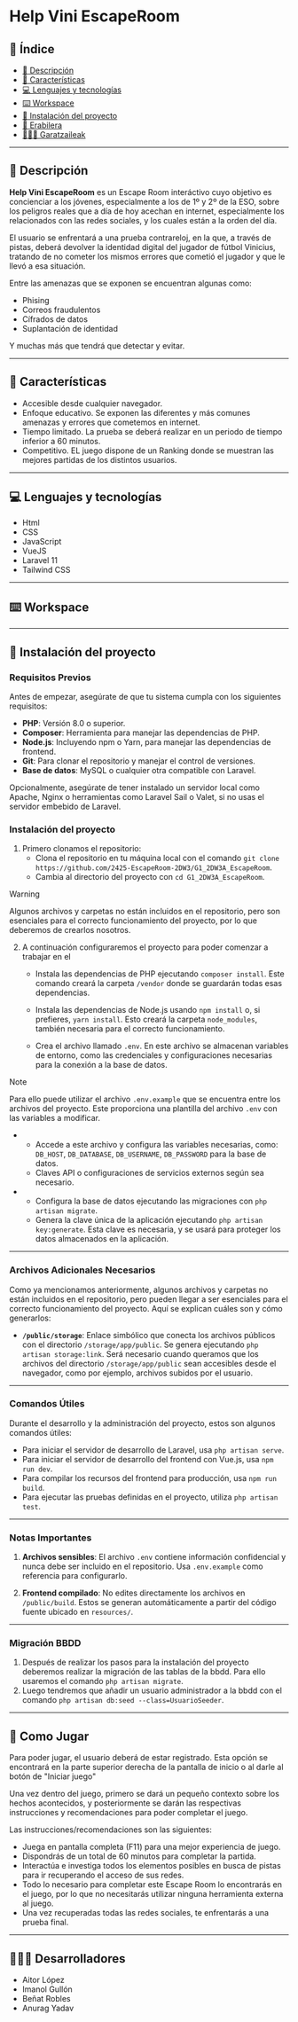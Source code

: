 # Help Vini EscapeRoom

## 📑 Índice
- [📝 Descripción](#-descripción)
- [💎 Características](#-características)
- [💻 Lenguajes y tecnologías](#-lenguajes-y-tecnologías)
- [⌨️ Workspace](#-workspace)
- [🔧 Instalación del proyecto](#-instalación-del-proyecto)
- [📕 Erabilera](#-erabilera)
- [👨🏽‍💻 Garatzaileak](#-garatzaileak)

---

## 📝 Descripción  
**Help Vini EscapeRoom** es un Escape Room interáctivo cuyo objetivo es concienciar a los jóvenes, especialmente a los de 1º y 2º de la ESO, sobre los peligros reales que a día de hoy acechan en internet, especialmente los relacionados con las redes sociales, y los cuales están a la orden del día.

El usuario se enfrentará a una prueba contrareloj, en la que, a través de pistas, deberá devolver la identidad digital del jugador de fútbol Vinicius, tratando de no cometer los mismos errores que cometió el jugador y que le llevó a esa situación.

Entre las amenazas que se exponen se encuentran algunas como:
- Phising
- Correos fraudulentos
- Cífrados de datos
- Suplantación de identidad

Y muchas más que tendrá que detectar y evitar.

---

## 💎 Características  
- Accesible desde cualquier navegador.
- Enfoque educativo. Se exponen las diferentes y más comunes amenazas y errores que cometemos en internet.
- Tiempo limitado. La prueba se deberá realizar en un periodo de tiempo inferior a 60 minutos.
- Competitivo. EL juego dispone de un Ranking donde se muestran las mejores partidas de los distintos usuarios.

---

## 💻 Lenguajes y tecnologías  
- Html
- CSS
- JavaScript
- VueJS
- Laravel 11
- Tailwind CSS

---

## ⌨️ Workspace  


---

## 🔧 Instalación del proyecto

### Requisitos Previos

Antes de empezar, asegúrate de que tu sistema cumpla con los siguientes requisitos:

- **PHP**: Versión 8.0 o superior.
- **Composer**: Herramienta para manejar las dependencias de PHP.
- **Node.js**: Incluyendo npm o Yarn, para manejar las dependencias de frontend.
- **Git**: Para clonar el repositorio y manejar el control de versiones.
- **Base de datos**: MySQL o cualquier otra compatible con Laravel.

Opcionalmente, asegúrate de tener instalado un servidor local como Apache, Nginx o herramientas como Laravel Sail o Valet, si no usas el servidor embebido de Laravel.

### Instalación del proyecto
1. Primero clonamos el repositorio:
    - Clona el repositorio en tu máquina local con el comando `git clone https://github.com/2425-EscapeRoom-2DW3/G1_2DW3A_EscapeRoom`.
    - Cambia al directorio del proyecto con `cd G1_2DW3A_EscapeRoom`.

> [!WARNING]  
> Algunos archivos y carpetas no están incluidos en el repositorio, pero son esenciales para el correcto funcionamiento del proyecto, por lo que deberemos de crearlos nosotros.

2. A continuación configuraremos el proyecto para poder comenzar a trabajar en el
    
    - Instala las dependencias de PHP ejecutando `composer install`. Este comando creará la carpeta `/vendor` donde se guardarán todas esas dependencias.
    
    - Instala las dependencias de Node.js usando `npm install` o, si prefieres, `yarn install`. Esto creará la carpeta `node_modules`, también necesaria para el correcto funcionamiento.
    
    - Crea el archivo llamado `.env`. En este archivo se almacenan variables de entorno, como las credenciales y configuraciones necesarias para la conexión a la base de datos.
    
> [!NOTE]  
> Para ello puede utilizar el archivo `.env.example` que se encuentra entre los archivos del proyecto. Este proporciona una plantilla del archivo `.env` con las variables a modificar.
-
    - Accede a este archivo y configura las variables necesarias, como: `DB_HOST`, `DB_DATABASE`, `DB_USERNAME`, `DB_PASSWORD` para la base de datos.
    - Claves API o configuraciones de servicios externos según sea necesario.
-
    - Configura la base de datos ejecutando las migraciones con `php artisan migrate`.
    - Genera la clave única de la aplicación ejecutando `php artisan key:generate`. Esta clave es necesaria, y se usará para proteger los datos almacenados en la aplicación.

---

### Archivos Adicionales Necesarios

Como ya mencionamos anteriormente, algunos archivos y carpetas no están incluidos en el repositorio, pero pueden llegar a ser esenciales para el correcto funcionamiento del proyecto. Aquí se explican cuáles son y cómo generarlos:

- **`/public/storage`**: Enlace simbólico que conecta los archivos públicos con el directorio `/storage/app/public`. Se genera ejecutando `php artisan storage:link`. Será necesario cuando queramos que los archivos del directorio `/storage/app/public` sean accesibles desde el navegador, como por ejemplo, archivos subidos por el usuario.

---

### Comandos Útiles

Durante el desarrollo y la administración del proyecto, estos son algunos comandos útiles:

- Para iniciar el servidor de desarrollo de Laravel, usa `php artisan serve`.
- Para iniciar el servidor de desarrollo del frontend con Vue.js, usa `npm run dev`.
- Para compilar los recursos del frontend para producción, usa `npm run build`.
- Para ejecutar las pruebas definidas en el proyecto, utiliza `php artisan test`.

---

### Notas Importantes

1. **Archivos sensibles**: El archivo `.env` contiene información confidencial y nunca debe ser incluido en el repositorio. Usa `.env.example` como referencia para configurarlo.

2. **Frontend compilado**: No edites directamente los archivos en `/public/build`. Estos se generan automáticamente a partir del código fuente ubicado en `resources/`.

---

### Migración BBDD 
1. Después de realizar los pasos para la instalación del proyecto deberemos realizar la migración de las tablas de la bbdd. Para ello usaremos el comando `php artisan migrate`.  
2. Luego tendremos que añadir un usuario administrador a la bbdd con el comando `php artisan db:seed --class=UsuarioSeeder`.

---

## 📕 Como Jugar  
Para poder jugar, el usuario deberá de estar registrado. Esta opción se encontrará en la parte superior derecha de la pantalla de inicio o al darle al botón de "Iniciar juego"

Una vez dentro del juego, primero se dará un pequeño contexto sobre los hechos acontecidos, y posteriormente se darán las respectivas instrucciones y recomendaciones para poder completar el juego.

Las instrucciones/recomendaciones son las siguientes:
- Juega en pantalla completa (F11) para una mejor experiencia de juego.
- Dispondrás de un total de 60 minutos para completar la partida.
- Interactúa e investiga todos los elementos posibles en busca de pistas para ir recuperando el acceso de sus redes.
- Todo lo necesario para completar este Escape Room lo encontrarás en el juego, por lo que no necesitarás utilizar ninguna herramienta externa al juego.
- Una vez recuperadas todas las redes sociales, te enfrentarás a una prueba final.

---

## 👨🏽‍💻 Desarrolladores  
- Aitor López
- Imanol Gullón
- Beñat Robles
- Anurag Yadav

